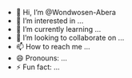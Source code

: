 - 👋 Hi, I’m @Wondwosen-Abera
- 👀 I’m interested in ...
- 🌱 I’m currently learning ...
- 💞️ I’m looking to collaborate on ...
- 📫 How to reach me ...
- 😄 Pronouns: ...
- ⚡ Fun fact: ...

<!---
Wondwosen-Abera/Wondwosen-Abera is a ✨ special ✨ repository because its `README.md` (this file) appears on your GitHub profile.
You can click the Preview link to take a look at your changes.
--->
